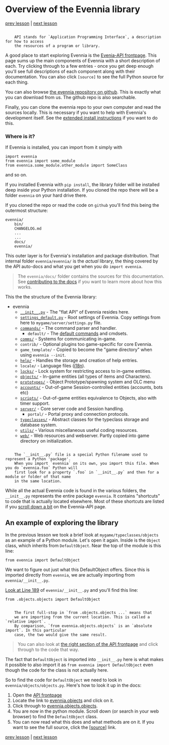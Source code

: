 # Overview of the Evennia library

[prev lesson](./Python-classes-and-objects) | [next lesson](./Learning-Typeclasses)

```sidebar:: API

    API stands for `Application Programming Interface`, a description for how to access
    the resources of a program or library.
```
A good place to start exploring Evennia is the [Evenia-API frontpage](../../../Evennia-API). 
This page sums up the main components of Evennia with a short description of each. Try clicking through 
to a few entries - once you get deep enough you'll see full descriptions
of each component along with their documentation. You can also click `[source]` to see the full Python source 
for each thing. 

You can also browse [the evennia repository on github](https://github.com/evennia/evennia). This is exactly
what you can download from us. The github repo is also searchable. 
 
Finally, you can clone the evennia repo to your own computer and read the sources locally. This is necessary 
if you want to help with Evennia's development itself. See the 
  [extended install instructions](../../../Setup/Extended-Installation) if you want to do this. 
  
### Where is it?
  
If Evennia is installed, you can import from it simply with 

    import evennia
    from evennia import some_module
    from evennia.some_module.other_module import SomeClass 
    
and so on. 
  
If you installed Evennia with `pip install`, the library folder will be installed deep inside your Python
installation. If you cloned the repo there will be a folder `evennia` on your hard drive there. 

If you cloned the repo or read the code on `github` you'll find this being the outermost structure:

    evennia/ 
        bin/ 
        CHANGELOG.md
        ...
        ...
        docs/
        evennia/ 

This outer layer is for Evennia's installation and package distribution. That internal folder `evennia/evennia/` is 
the _actual_ library, the thing covered by the API auto-docs and what you get when you do `import evennia`.

> The `evennia/docs/` folder contains the sources for this documentation. See 
> [contributing to the docs](../../../Contributing-Docs) if you want to learn more about how this works.

This the the structure of the Evennia library:

 - evennia
   - [`__init__.py`](../../../Evennia-API#shortcuts) - The "flat API" of Evennia resides here. 
   - [`settings_default.py`](../../../Components/Server-Conf#Settings-file) - Root settings of Evennia. Copy settings
from here to `mygame/server/settings.py` file.
   - [`commands/`](../../../Components/Commands) - The command parser and handler.
     - `default/` - The [default commands](../../../Components/Default-Command-Help) and cmdsets. 
   - [`comms/`](../../../Components/Communications) - Systems for communicating in-game. 
   - `contrib/` - Optional plugins too game-specific for core Evennia.
   - `game_template/` - Copied to become the "game directory" when using `evennia --init`. 
   - [`help/`](../../../Components/Help-System) - Handles the storage and  creation of help entries.
   - `locale/` - Language files ([i18n](../../../Concepts/Internationalization)).
   - [`locks/`](../../../Components/Locks) - Lock system for restricting access to in-game entities.
   - [`objects/`](../../../Components/Objects) - In-game entities (all types of items and Characters).
   - [`prototypes/`](../../../Components/Spawner-and-Prototypes) - Object Prototype/spawning system and OLC menu
   - [`accounts/`](../../../Components/Accounts) - Out-of-game Session-controlled entities (accounts, bots etc)
   - [`scripts/`](../../../Components/Scripts) - Out-of-game entities equivalence to Objects, also with timer support. 
   - [`server/`](../../../Components/Portal-And-Server) - Core server code and Session handling. 
     - `portal/` - Portal proxy and connection protocols.
   - [`typeclasses/`](../../../Components/Typeclasses) - Abstract classes for the typeclass storage and database system.
   - [`utils/`](../../../Components/Coding-Utils) - Various miscellaneous useful coding resources.
   - [`web/`](../../../Concepts/Web-Features) - Web resources and webserver. Partly copied into game directory on initialization.

```sidebar:: __init__.py

    The `__init__.py` file is a special Python filename used to represent a Python 'package'.
    When you import `evennia` on its own, you import this file. When you do `evennia.foo` Python will
    first look for a property `.foo` in `__init__.py` and then for a module or folder of that name 
    in the same location. 

```

While all the actual Evennia code is found in the various folders, the `__init__.py` represents the entire 
package `evennia`. It contains "shortcuts" to code that is actually located elsewhere. Most of these shortcuts
are listed if you [scroll down a bit](../../../Evennia-API) on the Evennia-API page.

## An example of exploring the library

In the previous lesson we took a brief look at `mygame/typeclasses/objects` as an example of a Python module. Let's
open it again. Inside is the `Object` class, which inherits from `DefaultObject`. 
Near the top of the module is this line:
    
    from evennia import DefaultObject

We want to figure out just what this DefaultObject offers. Since this is imported directly from `evennia`, we 
are actually importing from `evennia/__init__.py`. 

[Look at Line 189](evennia/__init__.py#L189) of `evennia/__init__.py` and you'll find this line:

    from .objects.objects import DefaultObject    

```sidebar:: Relative and absolute imports

    The first full-stop in `from .objects.objects ...` means that 
    we are importing from the current location. This is called a `relative import`.
    By comparison, `from evennia.objects.objects` is an `absolute import`. In this particular
    case, the two would give the same result. 
```

> You can also look at [the right section of the API frontpage](../../../Evennia-API#typeclasses) and click through
> to the code that way.

The fact that `DefaultObject` is imported into `__init__.py` here is what makes it possible to also import 
it as `from evennia import DefaultObject` even though the code for the class is not actually here.

So to find the code for `DefaultObject` we need to look in `evennia/objects/objects.py`. Here's how 
to look it up in the docs: 

1. Open the [API frontpage](../../../Evennia-API) 
2. Locate the link to [evennia.objects](api:evennia.objects) and click on it.
3. Click through to [evennia.objects.objects](api:evennia.objects.objects).
4. You are now in the python module. Scroll down (or search in your web browser) to find the `DefaultObject` class.
5. You can now read what this does and what methods are on it. If you want to see the full source, click the
   \[[source](src:evennia.objects.objects#DefaultObject)\] link.
   
[prev lesson](./Python-classes-and-objects) | [next lesson](./Learning-Typeclasses)

